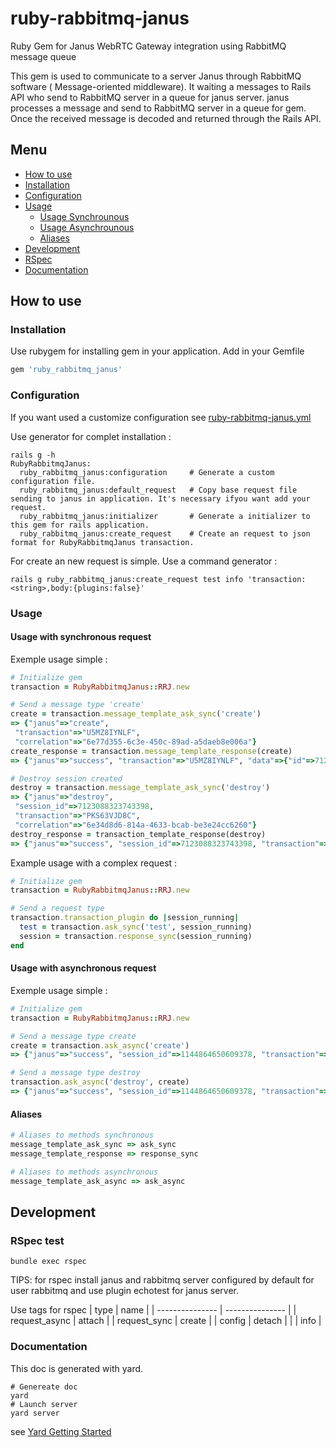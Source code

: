 # ruby-rabbitmq-janus
Ruby Gem for Janus WebRTC Gateway integration using RabbitMQ message queue

This gem is used to communicate to a server Janus through RabbitMQ software (
Message-oriented middleware). It waiting a messages to Rails API who send to RabbitMQ
server in a queue for janus server. janus processes a message and send to RabbitMQ server
in a queue for gem. Once the received message is decoded and returned through the Rails API.

## Menu
* [How to use](#how-to-use)
 * [Installation](#installation)
 * [Configuration](#configuration)
 * [Usage](#usage)
    * [Usage Synchrounous](#usage-with-synchronous-request)
    * [Usage Asynchrounous](#usage-with-asynchronous-request)
    * [Aliases](#aliases)
* [Development](#development)
 * [RSpec](#rspec-test)
 * [Documentation](#documentation)

## How to use

### Installation

Use rubygem for installing gem in your application. Add in your Gemfile 
```ruby
gem 'ruby_rabbitmq_janus'
```

### Configuration

If you want used a customize configuration see [ruby-rabbitmq-janus.yml](config/default.md)

Use generator for complet installation :
```linux
rails g -h
RubyRabbitmqJanus:
  ruby_rabbitmq_janus:configuration     # Generate a custom configuration file.
  ruby_rabbitmq_janus:default_request   # Copy base request file sending to janus in application. It's necessary ifyou want add your request.
  ruby_rabbitmq_janus:initializer       # Generate a initializer to this gem for rails application.
  ruby_rabbitmq_janus:create_request    # Create an request to json format for RubyRabbitmqJanus transaction.
```

For create an new request is simple. Use a command generator :
```linux
rails g ruby_rabbitmq_janus:create_request test info 'transaction:<string>,body:{plugins:false}'
```

### Usage

#### Usage with synchronous request

Exemple usage simple :
```ruby
# Initialize gem
transaction = RubyRabbitmqJanus::RRJ.new

# Send a message type 'create'
create = transaction.message_template_ask_sync('create')
=> {"janus"=>"create",
 "transaction"=>"U5MZ8IYNLF",
 "correlation"=>"6e77d355-6c3e-450c-89ad-a5daeb8e006a"}
create_response = transaction.message_template_response(create)
=> {"janus"=>"success", "transaction"=>"U5MZ8IYNLF", "data"=>{"id"=>7123088323743398}}

# Destroy session created
destroy = transaction.message_template_ask_sync('destroy')
=> {"janus"=>"destroy",
 "session_id"=>7123088323743398,
 "transaction"=>"PKS63VJD8C",
 "correlation"=>"6e34d8d6-814a-4633-bcab-be3e24cc6260"}
destroy_response = transaction_template_response(destroy)
=> {"janus"=>"success", "session_id"=>7123088323743398, "transaction"=>"PKS63VJD8C"}
```

Example usage with a complex request :
```ruby
# Initialize gem
transaction = RubyRabbitmqJanus::RRJ.new

# Send a request type
transaction.transaction_plugin do |session_running|
  test = transaction.ask_sync('test', session_running)
  session = transaction.response_sync(session_running)
end
```

#### Usage with asynchronous request

Exemple usage simple :

```ruby
# Initialize gem
transaction = RubyRabbitmqJanus::RRJ.new

# Send a message type create
create = transaction.ask_async('create')
=> {"janus"=>"success", "session_id"=>1144864650609378, "transaction"=>"0XGUTFDLBK"}

# Send a message type destroy
transaction.ask_async('destroy', create)
=> {"janus"=>"success", "session_id"=>1144864650609378, "transaction"=>"UPODB8YEG1"}
```

#### Aliases

```ruby
# Aliases to methods synchronous
message_template_ask_sync => ask_sync
message_template_response => response_sync

# Aliases to methods asynchronous
message_template_ask_async => ask_async
```

## Development
### RSpec test

```linux
bundle exec rspec
```

TIPS: for rspec install janus and rabbitmq server configured by default for user
rabbitmq and use plugin echotest for janus server.

Use tags for rspec
| type            | name            |
| --------------- | --------------- |
| request_async   | attach          |
| request_sync    | create          |
| config          | detach          |
|                 | info            |

### Documentation

This doc is generated with yard.

```
# Genereate doc
yard
# Launch server
yard server
```

see [Yard Getting Started](http://www.rubydoc.info/gems/yard/file/docs/GettingStarted.md)
